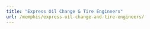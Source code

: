 ```yaml
---
title: "Express Oil Change & Tire Engineers"
url: /memphis/express-oil-change-and-tire-engineers/
---
```

